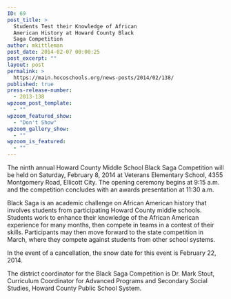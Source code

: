 ```yaml
---
ID: 69
post_title: >
  Students Test their Knowledge of African
  American History at Howard County Black
  Saga Competition
author: mkittleman
post_date: 2014-02-07 00:00:25
post_excerpt: ""
layout: post
permalink: >
  https://main.hocoschools.org/news-posts/2014/02/138/
published: true
press-release-number:
  - 2013-138
wpzoom_post_template:
  - ""
wpzoom_featured_show:
  - "Don't Show"
wpzoom_gallery_show:
  - ""
wpzoom_is_featured:
  - ""
---
```

The ninth annual Howard County Middle School Black Saga Competition will be held on Saturday, February 8, 2014 at Veterans Elementary School, 4355 Montgomery Road, Ellicott City. The opening ceremony begins at 9:15 a.m. and the competition concludes with an awards presentation at 11:30 a.m.

Black Saga is an academic challenge on African American history that involves students from participating Howard County middle schools. Students work to enhance their knowledge of the African American experience for many months, then compete in teams in a contest of their skills. Participants may then move forward to the state competition in March, where they compete against students from other school systems.

In the event of a cancellation, the snow date for this event is February 22, 2014.

The district coordinator for the Black Saga Competition is Dr. Mark Stout, Curriculum Coordinator for Advanced Programs and Secondary Social Studies, Howard County Public School System.